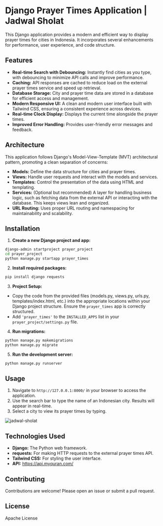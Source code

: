 
# Django Prayer Times Application | Jadwal Sholat

This Django application provides a modern and efficient way to display prayer times for cities in Indonesia. It incorporates several enhancements for performance, user experience, and code structure.

## Features

- **Real-time Search with Debouncing:**  Instantly find cities as you type, with debouncing to minimize API calls and improve performance.
- **Caching:** API responses are cached to reduce load on the external prayer times service and speed up retrieval.
- **Database Storage:** City and prayer time data are stored in a database for efficient access and management.
- **Modern Responsive UI:**  A clean and modern user interface built with Tailwind CSS, ensuring a consistent experience across devices.
- **Real-time Clock Display:**  Displays the current time alongside the prayer times.
- **Improved Error Handling:**  Provides user-friendly error messages and feedback.

## Architecture

This application follows Django's Model-View-Template (MVT) architectural pattern, promoting a clean separation of concerns:

- **Models:** Define the data structure for cities and prayer times.
- **Views:** Handle user requests and interact with the models and services.
- **Templates:** Control the presentation of the data using HTML and templating.
- **Services:** (Optional but recommended)  A layer for handling business logic, such as fetching data from the external API or interacting with the database. This keeps views lean and organized.
- **URL Routing:**  Uses proper URL routing and namespacing for maintainability and scalability.

## Installation

1. **Create a new Django project and app:**

```bash
django-admin startproject prayer_project
cd prayer_project
python manage.py startapp prayer_times
```

2. **Install required packages:**

```bash
pip install django requests
```

3. **Project Setup:**

- Copy the code from the provided files (models.py, views.py, urls.py, templates/index.html, etc.) into the appropriate locations within your Django project structure.  Ensure the `prayer_times` app is correctly structured.
- Add `'prayer_times'` to the `INSTALLED_APPS` list in your `prayer_project/settings.py` file.

4. **Run migrations:**

```bash
python manage.py makemigrations
python manage.py migrate
```

5. **Run the development server:**

```bash
python manage.py runserver
```

## Usage

1. Navigate to `http://127.0.0.1:8000/` in your browser to access the application.
2. Use the search bar to type the name of an Indonesian city.  Results will appear in real-time.
3. Select a city to view its prayer times by typing.

![jadwal-sholat](https://github.com/user-attachments/assets/dbb9b724-4306-480b-935f-8c2f8cf584ad)


## Technologies Used

- **Django:**  The Python web framework.
- **requests:** For making HTTP requests to the external prayer times API.
- **Tailwind CSS:** For styling the user interface.
- **API:** https://api.myquran.com/

## Contributing

Contributions are welcome! Please open an issue or submit a pull request.

## License

Apache License
